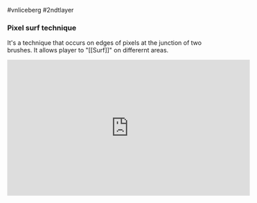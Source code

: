 #vnliceberg #2ndtlayer 
### Pixel surf technique
   It's a technique that occurs on edges of pixels at the junction of two brushes. It allows player to "[[Surf]]" on differernt areas.
  <iframe width="560" height="315" src="https://www.youtube.com/embed/irTqLoN7uEA?si=0cOX_XZAjFbUvfnA&amp;start=262" title="YouTube video player" frameborder="0" allow="accelerometer; autoplay; clipboard-write; encrypted-media; gyroscope; picture-in-picture; web-share" referrerpolicy="strict-origin-when-cross-origin" allowfullscreen></iframe>
  